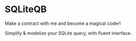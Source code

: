 # SQLiteQB

Make a contract with me and become a magical coder!

Simplify & modelize your SQLite query, with fluent interface.